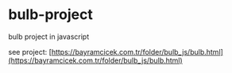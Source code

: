 # bulb-project
bulb project in javascript

see project: [https://bayramcicek.com.tr/folder/bulb_js/bulb.html](https://bayramcicek.com.tr/folder/bulb_js/bulb.html)
